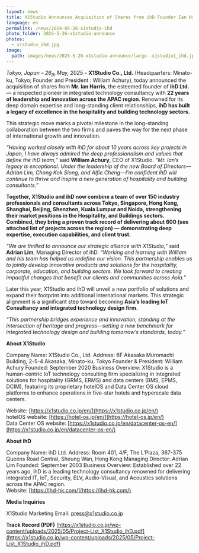 ```yaml
---
layout: news
title: X1Studio Announces Acquisition of Shares from ihD Founder Ian Harris, Making a New Era of Strategic Growth
language: en
permalink: /news/2024-05-26-x1studio-ihd
photo_folder: 2025-5-26-x1studio-announce
photos:
  - x1studio_ihd.jpg
image:
  path: images/news/2025-5-26-x1studio-announce/large--x1studio1_ihd.jpg
---
```


*Tokyo, Japan – 26<sub>th</sub> May, 2025* – **X1Studio Co., Ltd.** (Headquarters: Minato-ku, Tokyo;  Founder and President : William Achury), today announced the acquisition of shares from **Mr. Ian Harris**, the esteemed founder of **ihD Ltd.** — a respected pioneer in integrated technology consultancy with **22 years of leadership and innovation across the APAC region**. Renowned for its deep domain expertise and long-standing client relationships, **ihD has built a legacy of excellence in the hospitality and building technology sectors.** <!-- more --> 

This strategic move marks a pivotal milestone in the long-standing collaboration between the two firms and paves the way for the next phase of international growth and innovation. 

*“Having worked closely with ihD for about 10 years across key projects in Japan, I have always admired the deep professionalism and values that define the ihD team,”* said **William Achury**, CEO of X1Studio. *“Mr. Ian’s legacy is exceptional. Under the leadership of the new Board of Directors—Adrian Lim, Chong Kok Siong, and Alfie Cheng—I’m confident ihD will continue to thrive and inspire a new generation of hospitality and building consultants.”* 

**Together, X1Studio and ihD now combine a team of over 150 industry professionals and consultants across Tokyo, Singapore, Hong Kong, Shanghai, Beijing, Shenzhen, Kuala Lumpur and Noida, strengthening their market positions in the Hospitality, and Buildings sectors. Combined, they bring a proven track record of delivering about 600 (see attached list of projects across the region) — demonstrating deep expertise, execution capabilities, and client trust.** 

*“We are thrilled to announce our strategic alliance with X1Studio,”* said **Adrian Lim**, Managing Director of ihD. *“Working and learning with William and his team has helped us redefine our vision. This partnership enables us to jointly develop innovative products and solutions for the hospitality, corporate, education, and building sectors. We look forward to creating impactful changes that benefit our clients and communities across Asia.”* 

Later this year, X1Studio and ihD will unveil a new portfolio of solutions and expand their footprint into additional international markets. This strategic alignment is a significant step toward becoming **Asia’s leading IoT Consultancy and integrated technology design firm**. 

*“This partnership bridges experience and innovation, standing at the intersection of heritage and progress—setting a new benchmark for integrated technology design and building tomorrow’s standards, today.”* 


**About X1Studio**

Company Name: X1Studio Co., Ltd. 
Address: 6F Akasaka Muromachi Building, 2-5-4 Akasaka, Minato-ku, Tokyo 
Founder & President: William Achury 
Founded: September 2020 
Business Overview: 
X1Studio is a human-centric IoT technology consulting firm specializing in integrated solutions for hospitality (GRMS, ERMS) and data centers (BMS, EPMS, DCIM), featuring its proprietary hotelOS and Data Center OS cloud platforms to enhance operations in five-star hotels and hyperscale data centers. 

Website: [https://x1studio.co.jp/en/](https://x1studio.co.jp/en/)<br>
hotelOS website: [https://hotel-os.jp/en/](https://hotel-os.jp/en/)<br>
Data Center OS website: [https://x1studio.co.jp/en/datacenter-os-en/](https://x1studio.co.jp/en/datacenter-os-en/)<br>


**About ihD** 

Company Name: ihD Ltd. 
Address: Room 401, 4/F, The L’Plaza, 367-375 Queens Road Central, Sheung Wan, Hong Kong 
Managing Director: Adrian Lim 
Founded: September 2003 
Business Overview: 
Established over 22 years ago, ihD is a leading technology consultancy renowned for delivering integrated IT, IoT, Security, ELV, Audio-Visual, and Acoustics solutions across the APAC region. <br>
Website: [https://ihd-hk.com/](https://ihd-hk.com/)


**Media Inquiries** 

X1Studio Marketing 
Email: [press@x1studio.co.jp](mailto:press@x1studio.co.jp)

**Track Record (PDF)**
[https://x1studio.co.jp/wp-content/uploads/2025/05/Project-List_X1Studio_ihD.pdf](https://x1studio.co.jp/wp-content/uploads/2025/05/Project-List_X1Studio_ihD.pdf)
